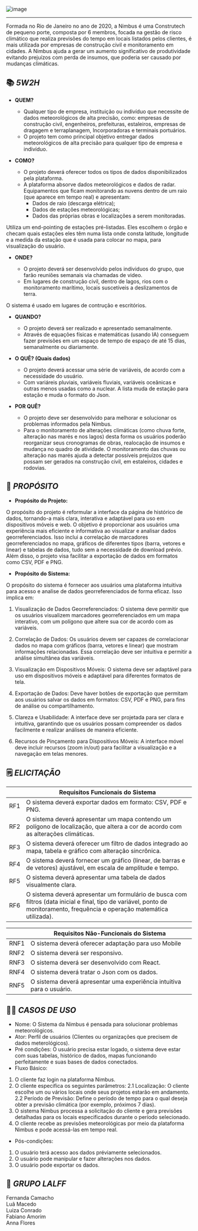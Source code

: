 
 ![image](https://github.com/lalff/nimbus_project/assets/142255965/c71b6d92-a7ac-4804-bb68-2d0b830bdcb7)

---
Formada no Rio de Janeiro no ano de 2020, a Nimbus é uma Construtech de pequeno porte, composta por 6 membros, focada na gestão de risco climático que realiza previsões do tempo em locais listados pelos clientes, é mais utilizada por empresas de construção civil e monitoramento em cidades. A Nimbus ajuda a gerar um aumento significativo de produtividade evitando prejuízos com perda de insumos, que poderia ser causado por mudanças climáticas. 


📚 ***5W2H***
---

-	**QUEM?**

    - Qualquer tipo de empresa, instituição ou indivíduo que necessite de dados meteorológicos de alta precisão, como: empresas de construção civil, engenheiros, prefeituras, estaleiros, empresas de dragagem e terraplanagem, Incorporadoras e terminais portuários.
    - O projeto tem como principal objetivo entregar dados meteorológicos de alta precisão para qualquer tipo de empresa e indivíduo.

- **COMO?**

    - O projeto deverá oferecer todos os tipos de dados disponibilizados pela plataforma.
    - A plataforma absorve dados meteorológicos e dados de radar. Equipamentos que ficam monitorando as nuvens dentro de um raio (que aparece em tempo real) e apresentam:
      - Dados de raio (descarga elétrica);
      - Dados de estações meteorológicas;
      - Dados das próprias obras e localizações a serem monitoradas. 
 
 Utiliza um end-pointing de estações pré-listadas. Eles escolhem o órgão e checam quais estações eles têm numa lista onde consta latitude, longitude e a medida da estação que é usada para colocar no mapa, para visualização do usuário.
  
-	**ONDE?**

    - O projeto deverá ser desenvolvido pelos individuos do grupo, que farão reuniões semanais via chamadas de video.
    - Em lugares de construção civil, dentro de lagos, rios com o monitoramento marítimo, locais suscetíveis a deslizamentos de terra.

O sistema é usado em lugares de contrução e escritórios.

-	**QUANDO?** 

    - O projeto deverá ser realizado e apresentado semanalmente.
    - Através de equações físicas e matemáticas (usando IA) conseguem fazer previsões em um espaço de tempo de espaço de até 15 dias, semanalmente ou diariamente.

- **O QUÊ? (Quais dados)**

    - O projeto deverá acessar uma série de variáveis, de acordo com a necessidade do usuário.
    - Com variáreis pluviais, variáveis fluviais, variáveis oceânicas e outras menos usadas como a nuclear. A lista muda de estação para estação e muda o formato do Json.

- 	**POR QUÊ?** 

    - O projeto deve ser desenvolvido para melhorar e solucionar os problemas informados pela Nimbus.
    - Para o monitoramento de alterações climáticas (como chuva forte, alteração nas marés e nos lagos) desta forma os usuários poderão reorganizar seus cronogramas de obras, realocação de insumos e mudança no quadro de atividade. O monitoramento das chuvas ou alteração nas marés ajuda a detectar possíveis prejuízos que possam ser gerados na construção civil, em estaleiros, cidades e rodovias.

🔨 ***PROPÓSITO***
---

- **Propósito do Projeto:**

O propósito do projeto é reformular a interface da página de histórico de dados, tornando-a mais clara, interativa e adaptável para uso em dispositivos móveis e web. O objetivo é proporcionar aos usuários uma experiência mais eficiente e informativa ao visualizar e analisar dados georreferenciados. Isso inclui a correlação de marcadores georreferenciados no mapa, gráficos de diferentes tipos (barra, vetores e linear) e tabelas de dados, tudo sem a necessidade de download prévio. Além disso, o projeto visa facilitar a exportação de dados em formatos como CSV, PDF e PNG.

- **Propósito do Sistema:**

O propósito do sistema é fornecer aos usuários uma plataforma intuitiva para acesso e analise de dados georreferenciados de forma eficaz. Isso implica em:

1. Visualização de Dados Georreferenciados: O sistema deve permitir que os usuários visualizem marcadores georreferenciados em um mapa interativo, com um polígono que altere sua cor de acordo com as variáveis.

1. Correlação de Dados: Os usuários devem ser capazes de correlacionar dados no mapa com gráficos (barra, vetores e linear) que mostram informações relacionadas. Essa correlação deve ser intuitiva e permitir a análise simultânea das variáveis.

1. Visualização em Dispositivos Móveis: O sistema deve ser adaptável para uso em dispositivos móveis e adaptável para diferentes formatos de tela.
   
1. Exportação de Dados: Deve haver botões de exportação que permitam aos usuários salvar os dados em formatos: CSV, PDF e PNG, para fins de análise ou compartilhamento.

1. Clareza e Usabilidade: A interface deve ser projetada para ser clara e intuitiva, garantindo que os usuários possam compreender os dados facilmente e realizar análises de maneira eficiente.

1. Recursos de Pinçamento para Dispositivos Móveis: A interface móvel deve incluir recursos (zoom in/out) para facilitar a visualização e a navegação em telas menores.

🗒️ ***ELICITAÇÃO***
---


|    |      **Requisitos Funcionais do Sistema**                                          |
| --- | ----------------------------------------------------------- |
| RF1 | O sistema deverá exportar dados em formato: CSV, PDF e PNG.             |
| RF2 | O sistema deverá apresentar um mapa contendo um polígono de localização, que altera a cor de acordo com as alterações climáticas. |
| RF3 | O sistema deverá oferecer um filtro de dados integrado ao mapa, tabela e gráfico com alteração sincrônica. |
| RF4 | O sistema deverá fornecer um gráfico (linear, de barras e de vetores) ajustável, em escala de amplitude e tempo. |
| RF5 | O sistema deverá apresentar uma tabela de dados visualmente clara.       |
| RF6 | O sistema deverá apresentar um formulário de busca com filtros (data inicial e final, tipo de variável, ponto de monitoramento, frequência e operação matemática utilizada). |


|    |      **Requisitos Não-Funcionais do Sistema**                                           |
| --- | ----------------------------------------------------------- |
| RNF1 | O sistema deverá oferecer adaptação para uso Mobile             |
| RNF2 | O sistema deverá ser responsivo.          |
| RNF3 | O sistema deverá ser desenvolvido com React.                                                                          |
| RNF4 | O sistema deverá tratar o Json com os dados. |
| RNF5 | O sistema deverá apresentar uma experiência intuitiva para o usuário.       |

👨‍💻 ***CASOS DE USO***
---

- Nome: O Sistema da Nimbus é pensada para solucionar problemas meteorológicos.
- Ator: Perfil de usuários (Clientes ou organizações que precisem de dados meterológicos).
- Pré condições: O usuário precisa estar logado, o sistema deve estar com suas tabelas, histórico de dados, mapas funcionando perfeitamente e suas bases de dados conectados.
- Fluxo Básico:
1. O cliente faz login na plataforma Nimbus.
2. O cliente especifica os seguintes parâmetros:
   2.1 Localização: O cliente escolhe um ou vários locais onde seus projetos estarão em andamento.
   2.2 Período de Previsão: Define o período de tempo para o qual deseja obter a previsão climática (por exemplo, próximos 7 dias).
3. O sistema Nimbus processa a solicitação do cliente e gera previsões detalhadas para os locais especificados durante o período selecionado.
4. O cliente recebe as previsões meteorológicas por meio da plataforma Nimbus e pode acessá-las em tempo real.
- Pós-condições:
1. O usuário terá acesso aos dados préviamente selecionados.
2. O usuário pode manipular e fazer alterações nos dados.
3. O usuário pode exportar os dados.
   



💎 ***GRUPO LALFF***
---

Fernanda Camacho
<br>Luã Macedo
<br>Luiza Conrado 
<br>Fabiano Amorim
<br>Anna Flores
